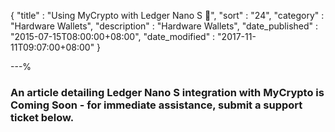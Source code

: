 {
"title"       : "Using MyCrypto with Ledger Nano S 🎥",
"sort"        : "24",
"category"    : "Hardware Wallets",
"description" : "Hardware Wallets",
"date_published" : "2015-07-15T08:00:00+08:00",
"date_modified"  : "2017-11-11T09:07:00+08:00"
}

---%


### An article detailing Ledger Nano S integration with MyCrypto is Coming Soon - for immediate assistance, submit a support ticket below. 
